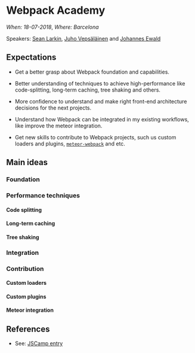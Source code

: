 # Webpack Academy

*When: 18-07-2018*, *Where: Barcelona*

Speakers: [Sean Larkin](https://jscamp.tech/workshops/webpack-academy/#speaker-1), [Juho Vepsäläinen](https://jscamp.tech/workshops/webpack-academy/#speaker-2) and [Johannes Ewald](https://jscamp.tech/workshops/webpack-academy/#speaker-3)

## Expectations

- Get a better grasp about Webpack foundation and capabilities.

- Better understanding of techniques to achieve high-performance like code-splitting, long-term caching, tree shaking and others.

- More confidence to understand and make right front-end architecture decisions for the next projects.

- Understand how Webpack can be integrated in my existing workflows, like improve the meteor integration.

- Get new skills to contribute to Webpack projects, such us custom loaders and plugins, [`meteor-webpack`](https://github.com/ardatan/meteor-webpack) and etc.

## Main ideas

### Foundation

### Performance techniques

#### Code splitting

#### Long-term caching

#### Tree shaking

### Integration

### Contribution

#### Custom loaders

#### Custom plugins

#### Meteor integration

## References

- See: [JSCamp entry](https://jscamp.tech/workshops/webpack-academy/)
